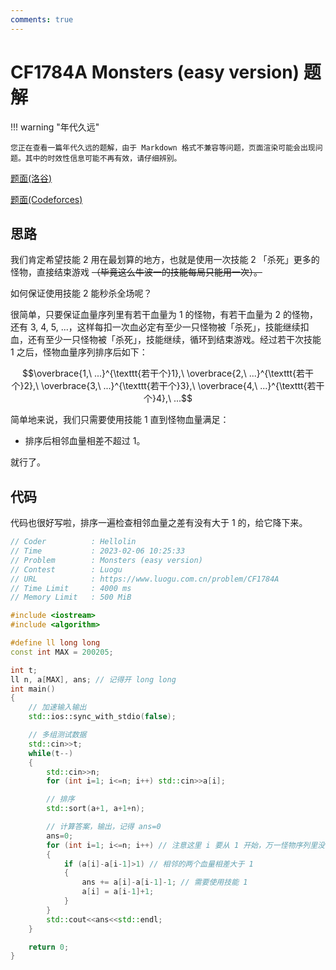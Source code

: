 ```yaml
---
comments: true
---
```


# CF1784A Monsters (easy version) 题解

!!! warning "年代久远"

    您正在查看一篇年代久远的题解，由于 Markdown 格式不兼容等问题，页面渲染可能会出现问题。其中的时效性信息可能不再有效，请仔细辨别。

[题面(洛谷)](https://www.luogu.com.cn/problem/CF1784A)

[题面(Codeforces)](https://codeforces.com/problemset/problem/1784/A)

## 思路

我们肯定希望技能 2 用在最划算的地方，也就是使用一次技能 2 「杀死」更多的怪物，直接结束游戏 ~~（毕竟这么牛波一的技能每局只能用一次）。~~

如何保证使用技能 2 能秒杀全场呢？

很简单，只要保证血量序列里有若干血量为 $1$ 的怪物，有若干血量为 $2$ 的怪物，还有 $3,\ 4,\ 5,\ ...$，这样每扣一次血必定有至少一只怪物被「杀死」，技能继续扣血，还有至少一只怪物被「杀死」，技能继续，循环到结束游戏。经过若干次技能 1 之后，怪物血量序列排序后如下：

$$\overbrace{1,\ ...}^{\texttt{若干个}1},\ \overbrace{2,\ ...}^{\texttt{若干个}2},\ \overbrace{3,\ ...}^{\texttt{若干个}3},\ \overbrace{4,\ ...}^{\texttt{若干个}4},\ ...$$

简单地来说，我们只需要使用技能 1 直到怪物血量满足：

- 排序后相邻血量相差不超过 $1$。

就行了。

## 代码

代码也很好写啦，排序一遍检查相邻血量之差有没有大于 $1$ 的，给它降下来。

``` cpp
// Coder          : Hellolin
// Time           : 2023-02-06 10:25:33
// Problem        : Monsters (easy version)
// Contest        : Luogu
// URL            : https://www.luogu.com.cn/problem/CF1784A
// Time Limit     : 4000 ms
// Memory Limit   : 500 MiB

#include <iostream>
#include <algorithm>

#define ll long long
const int MAX = 200205;

int t;
ll n, a[MAX], ans; // 记得开 long long
int main()
{
    // 加速输入输出
    std::ios::sync_with_stdio(false);

    // 多组测试数据
    std::cin>>t;
    while(t--)
    {
        std::cin>>n;
        for (int i=1; i<=n; i++) std::cin>>a[i];

        // 排序
        std::sort(a+1, a+1+n);

        // 计算答案，输出，记得 ans=0
        ans=0;
        for (int i=1; i<=n; i++) // 注意这里 i 要从 1 开始，万一怪物序列里没有 1 需要弄出来一个 1
        {
            if (a[i]-a[i-1]>1) // 相邻的两个血量相差大于 1
            {
                ans += a[i]-a[i-1]-1; // 需要使用技能 1
                a[i] = a[i-1]+1;
            }
        }
        std::cout<<ans<<std::endl;
    }

    return 0;
}
```
